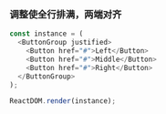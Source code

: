 ### 调整使全行排满，两端对齐

<!--start-code-->
```js
const instance = (
  <ButtonGroup justified>
    <Button href="#">Left</Button>
    <Button href="#">Middle</Button>
    <Button href="#">Right</Button>
  </ButtonGroup>
);

ReactDOM.render(instance);
```
<!--end-code-->